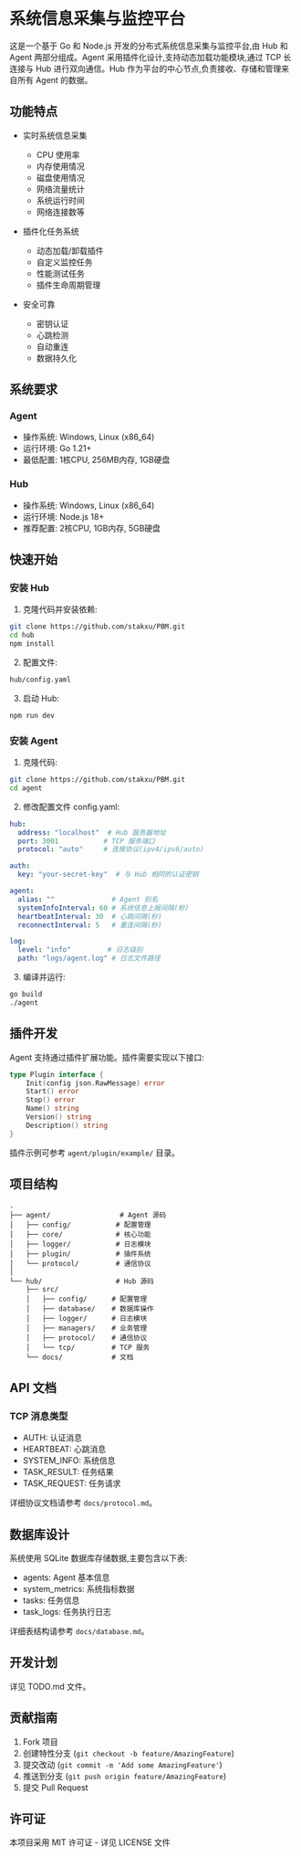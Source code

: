 # 系统信息采集与监控平台

这是一个基于 Go 和 Node.js 开发的分布式系统信息采集与监控平台,由 Hub 和 Agent 两部分组成。Agent 采用插件化设计,支持动态加载功能模块,通过 TCP 长连接与 Hub 进行双向通信。Hub 作为平台的中心节点,负责接收、存储和管理来自所有 Agent 的数据。

## 功能特点

- 实时系统信息采集
  - CPU 使用率
  - 内存使用情况 
  - 磁盘使用情况
  - 网络流量统计
  - 系统运行时间
  - 网络连接数等

- 插件化任务系统
  - 动态加载/卸载插件
  - 自定义监控任务
  - 性能测试任务
  - 插件生命周期管理

- 安全可靠
  - 密钥认证
  - 心跳检测
  - 自动重连
  - 数据持久化

## 系统要求

### Agent
- 操作系统: Windows, Linux (x86_64)
- 运行环境: Go 1.21+
- 最低配置: 1核CPU, 256MB内存, 1GB硬盘

### Hub  
- 操作系统: Windows, Linux (x86_64)
- 运行环境: Node.js 18+
- 推荐配置: 2核CPU, 1GB内存, 5GB硬盘

## 快速开始

### 安装 Hub

1. 克隆代码并安装依赖:

```bash
git clone https://github.com/stakxu/PBM.git
cd hub
npm install
```

2. 配置文件:

```bash
hub/config.yaml
```


3. 启动 Hub:

```bash
npm run dev
```

### 安装 Agent 

1. 克隆代码:

```bash
git clone https://github.com/stakxu/PBM.git
cd agent
```

2. 修改配置文件 config.yaml:

```yaml
hub:
  address: "localhost"  # Hub 服务器地址
  port: 3001           # TCP 服务端口
  protocol: "auto"     # 连接协议(ipv4/ipv6/auto)

auth:
  key: "your-secret-key"  # 与 Hub 相同的认证密钥

agent:
  alias: ""              # Agent 别名
  systemInfoInterval: 60 # 系统信息上报间隔(秒)
  heartbeatInterval: 30  # 心跳间隔(秒)
  reconnectInterval: 5   # 重连间隔(秒)

log:
  level: "info"         # 日志级别
  path: "logs/agent.log" # 日志文件路径
```

3. 编译并运行:

```bash
go build
./agent
```

## 插件开发

Agent 支持通过插件扩展功能。插件需要实现以下接口:

```go
type Plugin interface {
    Init(config json.RawMessage) error
    Start() error
    Stop() error
    Name() string
    Version() string
    Description() string
}
```

插件示例可参考 `agent/plugin/example/` 目录。

## 项目结构

```
.
├── agent/                 # Agent 源码
│   ├── config/           # 配置管理
│   ├── core/             # 核心功能
│   ├── logger/           # 日志模块
│   ├── plugin/           # 插件系统
│   └── protocol/         # 通信协议
│
└── hub/                  # Hub 源码
    ├── src/
    │   ├── config/      # 配置管理
    │   ├── database/    # 数据库操作
    │   ├── logger/      # 日志模块
    │   ├── managers/    # 业务管理
    │   ├── protocol/    # 通信协议
    │   └── tcp/         # TCP 服务
    └── docs/            # 文档
```

## API 文档

### TCP 消息类型

- AUTH: 认证消息
- HEARTBEAT: 心跳消息
- SYSTEM_INFO: 系统信息
- TASK_RESULT: 任务结果
- TASK_REQUEST: 任务请求

详细协议文档请参考 `docs/protocol.md`。

## 数据库设计

系统使用 SQLite 数据库存储数据,主要包含以下表:

- agents: Agent 基本信息
- system_metrics: 系统指标数据
- tasks: 任务信息
- task_logs: 任务执行日志

详细表结构请参考 `docs/database.md`。

## 开发计划

详见 TODO.md 文件。

## 贡献指南

1. Fork 项目
2. 创建特性分支 (`git checkout -b feature/AmazingFeature`)
3. 提交改动 (`git commit -m 'Add some AmazingFeature'`)
4. 推送到分支 (`git push origin feature/AmazingFeature`)
5. 提交 Pull Request

## 许可证

本项目采用 MIT 许可证 - 详见 LICENSE 文件